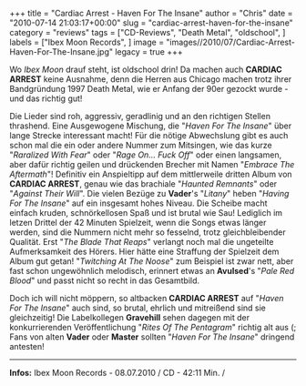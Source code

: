 +++
title = "Cardiac Arrest - Haven For The Insane"
author = "Chris"
date = "2010-07-14 21:03:17+00:00"
slug = "cardiac-arrest-haven-for-the-insane"
category = "reviews"
tags = ["CD-Reviews", "Death Metal", "oldschool", ]
labels = ["Ibex Moon Records", ]
image = "images//2010/07/Cardiac-Arrest-Haven-For-The-Insane.jpg"
legacy = true
+++

Wo _Ibex Moon_ drauf steht, ist oldschool drin! Da machen auch **CARDIAC ARREST** keine Ausnahme, denn die Herren aus Chicago machen trotz ihrer Bandgründung 1997 Death Metal, wie er Anfang der 90er gezockt wurde - und das richtig gut!

Die Lieder sind roh, aggressiv, geradlinig und an den richtigen Stellen thrashend. Eine Ausgewogene Mischung, die "_Haven For The Insane_" über lange Strecke interessant macht! Für die nötige Abwechslung gibt es auch schon mal die ein oder andere Nummer zum Mitsingen, wie das kurze "_Raralized With Fear_" oder "_Rage On... Fuck Off_" oder einen langsamen, aber dafür richtig geilen und drückenden Brecher mit Namen "_Embrace The Aftermath_"! Definitiv ein Anspieltipp auf dem mittlerweile dritten Album von **CARDIAC ARREST**, genau wie das brachiale "_Haunted Remnants_" oder "_Against Their Will_". Die vielen Bezüge zu **Vader**'s "_Litany_" heben "_Having For The Insane_" auf ein insgesamt hohes Niveau. Die Scheibe macht einfach kruden, schnörkellosen Spaß und ist brutal wie Sau! Lediglich im letzen Drittel der 42 Minuten Spielzeit, wenn die Songs etwas länger werden, sind die Nummern nicht mehr so fesselnd, trotz gleichbleibender Qualität. Erst "_The Blade That Reaps_" verlangt noch mal die ungeteilte Aufmerksamkeit des Hörers. Hier hätte eine Straffung der Spielzeit dem Album gut getan! "_Twitching At The Noose_" zum Beispiel ist zwar nett, aber fast schon ungewöhnlich melodisch, erinnert etwas an **Avulsed**'s "_Pale Red Blood_" und passt nicht so recht in das Gesamtbild.

Doch ich will nicht möppern, so altbacken **CARDIAC ARREST** auf "_Haven For The Insane_" auch sind, so brutal, ehrlich und mitreißend sind sie gleichzeitig! Die Labelkollegen **Gravehill** sehen dagegen mit der konkurrierenden Veröffentlichung "_Rites Of The Pentagram_" richtig alt aus (; Fans von alten **Vader** oder **Master** sollten "_Haven For The Insane_" dringend antesten!





---
**Infos:**
Ibex Moon Records - 08.07.2010 / 
CD - 42:11 Min. / 
